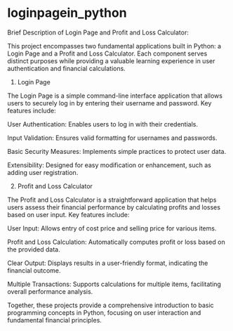 # loginpagein_python
Brief Description of Login Page and Profit and Loss Calculator:

This project encompasses two fundamental applications built in Python: a Login Page and a Profit and Loss Calculator. Each component serves distinct purposes while providing a valuable learning experience in user authentication and financial calculations.

1. Login Page

The Login Page is a simple command-line interface application that allows users to securely log in by entering their username and password. 
Key features include:

User Authentication: Enables users to log in with their credentials.

Input Validation: Ensures valid formatting for usernames and passwords.

Basic Security Measures: Implements simple practices to protect user data.

Extensibility: Designed for easy modification or enhancement, such as adding user registration.

2. Profit and Loss Calculator

The Profit and Loss Calculator is a straightforward application that helps users assess their financial performance by calculating profits and losses based on user input. Key features include:

User Input: Allows entry of cost price and selling price for various items.

Profit and Loss Calculation: Automatically computes profit or loss based on the provided data.

Clear Output: Displays results in a user-friendly format, indicating the financial outcome.

Multiple Transactions: Supports calculations for multiple items, facilitating overall performance analysis.

Together, these projects provide a comprehensive introduction to basic programming concepts in Python, focusing on user interaction and fundamental financial principles.

